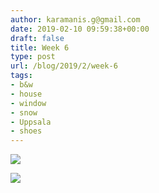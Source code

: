 ```yaml
---
author: karamanis.g@gmail.com
date: 2019-02-10 09:59:38+00:00
draft: false
title: Week 6
type: post
url: /blog/2019/2/week-6
tags:
- b&w
- house
- window
- snow
- Uppsala
- shoes
---
```




  
   ![](/images/2019-02-10-20192week-6/image-asset.jpeg)

  

  
   ![](/images/2019-02-10-20192week-6/image-asset.jpeg)

  


